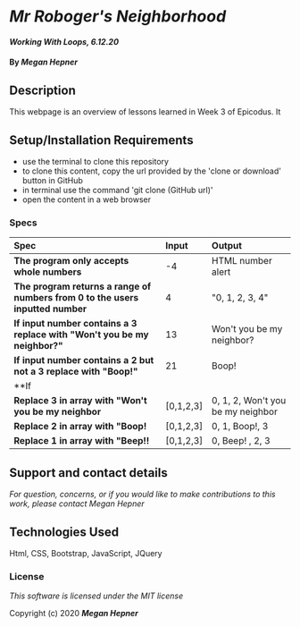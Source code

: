 # _Mr Roboger's Neighborhood_


#### _Working With Loops, 6.12.20_

#### By _**Megan Hepner**_

## Description
  This webpage is an overview of lessons learned in Week 3 of Epicodus. It 


## Setup/Installation Requirements

* use the terminal to clone this repository 
* to clone this content, copy the url provided by the 'clone or download' button in GitHub
* in terminal use the command 'git clone (GitHub url)'
* open the content in a web browser

### Specs
| Spec | Input | Output |
| :-------------     | :------------- | :------------- |
| **The program only accepts whole numbers** | -4 | HTML number alert |
| **The program returns a range of numbers from 0 to the users inputted number** | 4 | "0, 1, 2, 3, 4" |
| **If input number contains a 3 replace with "Won't you be my neighbor?"** | 13 | Won't you be my neighbor? |
| **If input number contains a 2 but not a 3 replace with "Boop!"** | 21 | Boop! |
| **If 
| **Replace 3 in array with "Won't you be my neighbor** | [0,1,2,3] | 0, 1, 2, Won't you be my neighbor |
| **Replace 2 in array with "Boop!** | [0,1,2,3] | 0, 1, Boop!, 3 |
| **Replace 1 in array with "Beep!!** | [0,1,2,3] | 0, Beep! , 2, 3 |




## Support and contact details

_For question, concerns, or if you would like to make contributions to this work, please contact Megan Hepner_

## Technologies Used

Html, CSS, Bootstrap, JavaScript, JQuery

### License

*This software is licensed under the MIT license*

Copyright (c) 2020 **_Megan Hepner_**